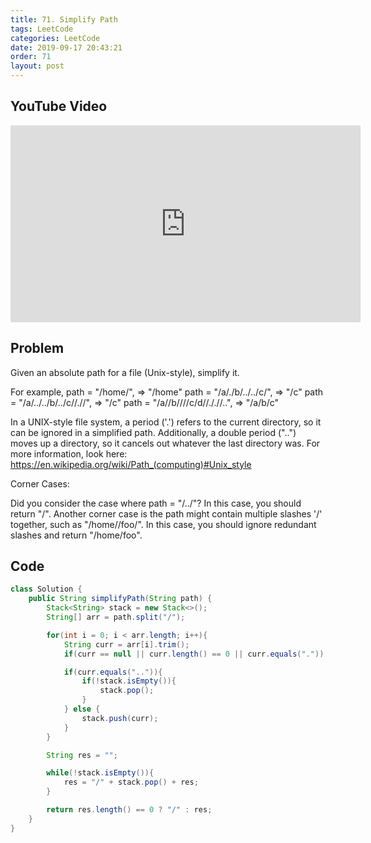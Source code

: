 ```yaml
---
title: 71. Simplify Path
tags: LeetCode
categories: LeetCode
date: 2019-09-17 20:43:21
order: 71
layout: post
---
```


## YouTube Video

<iframe width="560" height="315" src="https://www.youtube.com/embed/SxuGQnlsXcw" frameborder="0" allow="accelerometer; autoplay; encrypted-media; gyroscope; picture-in-picture" allowfullscreen></iframe>

## Problem

Given an absolute path for a file (Unix-style), simplify it.

For example,
path = "/home/", => "/home"
path = "/a/./b/../../c/", => "/c"
path = "/a/../../b/../c//.//", => "/c"
path = "/a//b////c/d//././/..", => "/a/b/c"

In a UNIX-style file system, a period ('.') refers to the current directory, so it can be ignored in a simplified path. Additionally, a double period ("..") moves up a directory, so it cancels out whatever the last directory was. For more information, look here: https://en.wikipedia.org/wiki/Path_(computing)#Unix_style

Corner Cases:

Did you consider the case where path = "/../"?
In this case, you should return "/".
Another corner case is the path might contain multiple slashes '/' together, such as "/home//foo/".
In this case, you should ignore redundant slashes and return "/home/foo".

## Code

```java
class Solution {
    public String simplifyPath(String path) {
        Stack<String> stack = new Stack<>();
        String[] arr = path.split("/");

        for(int i = 0; i < arr.length; i++){
            String curr = arr[i].trim();
            if(curr == null || curr.length() == 0 || curr.equals(".")) continue;

            if(curr.equals("..")){
                if(!stack.isEmpty()){
                    stack.pop();
                }
            } else {
                stack.push(curr);
            }
        }

        String res = "";

        while(!stack.isEmpty()){
            res = "/" + stack.pop() + res;
        }

        return res.length() == 0 ? "/" : res;
    }
}
```
